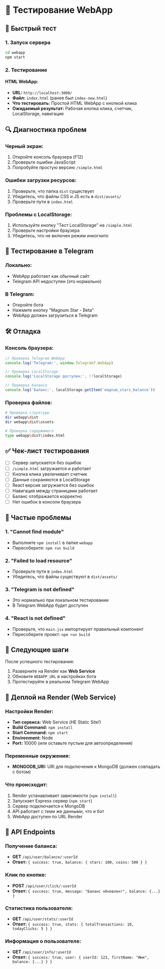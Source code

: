 # 🧪 Тестирование WebApp

## 🚀 Быстрый тест

### 1. Запуск сервера
```bash
cd webapp
npm start
```

### 2. Тестирование

#### **HTML WebApp:**
- **URL:** `http://localhost:3000/`
- **Файл:** `index.html` (ранее был `index-new.html`)
- **Что тестировать:** Простой HTML WebApp с кнопкой клика
- **Ожидаемый результат:** Рабочая кнопка клика, счетчик, LocalStorage, навигация

## 🔍 Диагностика проблем

### **Черный экран:**
1. Откройте консоль браузера (F12)
2. Проверьте ошибки JavaScript
3. Попробуйте простую версию `/simple.html`

### **Ошибки загрузки ресурсов:**
1. Проверьте, что папка `dist` существует
2. Убедитесь, что файлы CSS и JS есть в `dist/assets/`
3. Проверьте пути в `index.html`

### **Проблемы с LocalStorage:**
1. Используйте кнопку "Тест LocalStorage" на `/simple.html`
2. Проверьте настройки браузера
3. Убедитесь, что не включен режим инкогнито

## 📱 Тестирование в Telegram

### **Локально:**
- WebApp работает как обычный сайт
- Telegram API недоступен (это нормально)

### **В Telegram:**
- Откройте бота
- Нажмите кнопку "Magnum Star - Beta"
- WebApp должен загрузиться в Telegram

## 🛠 Отладка

### **Консоль браузера:**
```javascript
// Проверка Telegram WebApp
console.log('Telegram:', window.Telegram?.WebApp)

// Проверка LocalStorage
console.log('LocalStorage доступен:', !!localStorage)

// Проверка баланса
console.log('Баланс:', localStorage.getItem('magnum_stars_balance'))
```

### **Проверка файлов:**
```bash
# Проверка структуры
dir webapp\dist
dir webapp\dist\assets

# Проверка содержимого
type webapp\dist\index.html
```

## ✅ Чек-лист тестирования

- [ ] Сервер запускается без ошибок
- [ ] `/simple.html` загружается и работает
- [ ] Кнопка клика увеличивает счетчик
- [ ] Данные сохраняются в LocalStorage
- [ ] React версия загружается без ошибок
- [ ] Навигация между страницами работает
- [ ] Баланс отображается корректно
- [ ] Нет ошибок в консоли браузера

## 🚨 Частые проблемы

### **1. "Cannot find module"**
- Выполните `npm install` в папке `webapp`
- Пересоберите: `npm run build`

### **2. "Failed to load resource"**
- Проверьте пути в `index.html`
- Убедитесь, что файлы существуют в `dist/assets/`

### **3. "Telegram is not defined"**
- Это нормально при локальном тестировании
- В Telegram WebApp будет доступен

### **4. "React is not defined"**
- Проверьте, что `main.jsx` импортирует правильный компонент
- Пересоберите проект: `npm run build`

## 🎯 Следующие шаги

После успешного тестирования:
1. Разверните на Render как **Web Service**
2. Обновите `WEBAPP_URL` в настройках бота
3. Протестируйте в реальном Telegram WebApp

## 🚀 Деплой на Render (Web Service)

### **Настройки Render:**
- **Тип сервиса:** Web Service (НЕ Static Site!)
- **Build Command:** `npm install`
- **Start Command:** `npm start`
- **Environment:** Node
- **Port:** 10000 (или оставьте пустым для автоопределения)

### **Переменные окружения:**
- **MONGODB_URI:** URI для подключения к MongoDB (должен совпадать с ботом)

### **Что происходит:**
1. Render устанавливает зависимости (`npm install`)
2. Запускает Express сервер (`npm start`)
3. Сервер подключается к MongoDB
4. API работает с теми же данными, что и бот
5. WebApp доступен по URL Render

## 🔌 API Endpoints

### **Получение баланса:**
- **GET** `/api/user/balance/:userId`
- **Ответ:** `{ success: true, balance: { stars: 100, coins: 500 } }`

### **Клик по кнопке:**
- **POST** `/api/user/click/:userId`
- **Ответ:** `{ success: true, message: "Баланс обновлен!", balance: {...} }`

### **Статистика пользователя:**
- **GET** `/api/user/stats/:userId`
- **Ответ:** `{ success: true, stats: { totalTransactions: 10, todayClicks: 5 } }`

### **Информация о пользователе:**
- **GET** `/api/user/info/:userId`
- **Ответ:** `{ success: true, user: { userId: 123, firstName: "Имя", balance: {...} } }`
